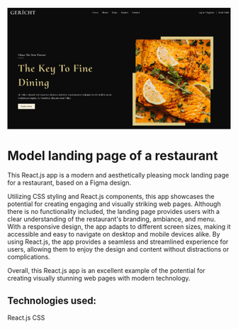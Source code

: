 ![gerich restaurant](./src/assets/2.png)

# Model landing page of a restaurant

This React.js app is a modern and aesthetically pleasing mock landing page for a restaurant, based on a Figma design. 

Utilizing CSS styling and React.js components, this app showcases the potential for creating engaging and visually striking web pages. Although there is no functionality included, the landing page provides users with a clear understanding of the restaurant's branding, ambiance, and menu. With a responsive design, the app adapts to different screen sizes, making it accessible and easy to navigate on desktop and mobile devices alike. By using React.js, the app provides a seamless and streamlined experience for users, allowing them to enjoy the design and content without distractions or complications. 

Overall, this React.js app is an excellent example of the potential for creating visually stunning web pages with modern technology.

## Technologies used:

React.js
CSS
